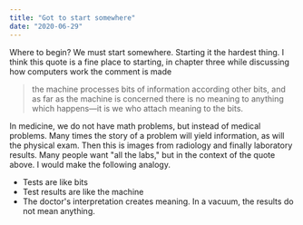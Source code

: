 ```yaml
---
title: "Got to start somewhere"
date: "2020-06-29"
---
```


Where to begin? We must start somewhere. Starting it the hardest thing. I think this quote is a fine place to starting, in chapter three while discussing how computers work the comment is made

> the machine processes bits of information according other bits, and as far as the machine is concerned there is no meaning to anything which happens—it is we who attach meaning to the bits.

In medicine, we do not have math problems, but instead of medical problems. Many times the story of a problem will yield information, as will the physical exam. Then this is images from radiology and finally laboratory results. Many people want "all the labs," but in the context of the quote above. I would make the following analogy.

- Tests are like bits
- Test results are like the machine
- The doctor's interpretation creates meaning. In a vacuum, the results do not mean anything.
